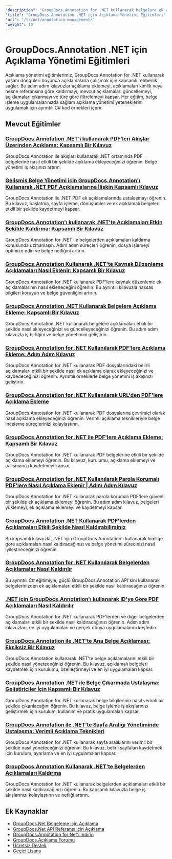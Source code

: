 ```yaml
---
"description": "GroupDocs.Annotation for .NET kullanarak belgelere ek açıklamalar ekleme, kaldırma, güncelleme ve yönetmeye ilişkin kapsamlı eğitimler."
"title": "GroupDocs.Annotation .NET için Açıklama Yönetimi Eğitimleri"
"url": "/tr/net/annotation-management/"
"weight": 10
---
```


# GroupDocs.Annotation .NET için Açıklama Yönetimi Eğitimleri

Açıklama yönetimi eğitimlerimiz, GroupDocs.Annotation for .NET kullanarak yaşam döngüleri boyunca açıklamalarla çalışmak için kapsamlı rehberlik sağlar. Bu adım adım kılavuzlar açıklama eklemeyi, açıklamaları kimlik veya nesne referansına göre kaldırmayı, mevcut açıklamaları güncellemeyi, açıklamaları çıkarmayı ve türe göre filtrelemeyi kapsar. Her eğitim, belge işleme uygulamalarınızda sağlam açıklama yönetimi yeteneklerini uygulamak için ayrıntılı C# kod örnekleri içerir.

## Mevcut Eğitimler

### [GroupDocs.Annotation .NET'i kullanarak PDF'leri Akışlar Üzerinden Açıklama: Kapsamlı Bir Kılavuz](./annotate-pdfs-groupdocs-dotnet-streams/)
GroupDocs.Annotation ile akışları kullanarak .NET ortamında PDF belgelerine nasıl etkili bir şekilde açıklama ekleyeceğinizi öğrenin. Belge yönetimi iş akışınızı artırın.

### [Gelişmiş Belge Yönetimi için GroupDocs.Annotation'ı Kullanarak .NET PDF Açıklamalarına İlişkin Kapsamlı Kılavuz](./net-pdf-annotation-groupdocs-guide/)
GroupDocs.Annotation ile .NET PDF ek açıklamalarında ustalaşmayı öğrenin. Bu kılavuz, başlatma, sayfa işleme, dönüşümler ve ek açıklamalı belgeleri etkili bir şekilde kaydetmeyi kapsar.

### [GroupDocs.Annotation'ı kullanarak .NET'te Açıklamaları Etkin Şekilde Kaldırma: Kapsamlı Bir Kılavuz](./remove-annotations-net-groupdocs-tutorial/)
GroupDocs.Annotation for .NET ile belgelerden açıklamaları kaldırma konusunda uzmanlaşın. Adım adım süreçleri öğrenin, dosya işlemeyi optimize edin ve belge netliğini artırın.

### [GroupDocs.Annotation Kullanarak .NET'te Kaynak Düzenleme Açıklamaları Nasıl Eklenir: Kapsamlı Bir Kılavuz](./groupdocs-annotation-dotnet-resource-redaction/)
GroupDocs.Annotation for .NET kullanarak PDF'lere kaynak düzenleme ek açıklamalarının nasıl ekleneceğini öğrenin. Bu ayrıntılı kılavuzla hassas bilgileri koruyun ve belge güvenliğini artırın.

### [GroupDocs.Annotation .NET Kullanarak Belgelere Açıklama Ekleme: Kapsamlı Bir Kılavuz](./annotate-documents-groupdocs-dotnet/)
GroupDocs.Annotation .NET kullanarak belgelere açıklamaları etkili bir şekilde nasıl ekleyeceğinizi ve güncelleyeceğinizi öğrenin. Bu adım adım kılavuzla iş birliğini ve belge yönetimini geliştirin.

### [GroupDocs.Annotation for .NET Kullanılarak PDF'lere Açıklama Ekleme: Adım Adım Kılavuz](./annotate-pdfs-groupdocs-annotation-net/)
GroupDocs.Annotation for .NET kullanarak PDF dosyalarındaki belirli açıklamaları etkili bir şekilde nasıl ek açıklama olarak ekleyeceğinizi ve kaydedeceğinizi öğrenin. Ayrıntılı örneklerle belge yönetimi iş akışınızı geliştirin.

### [GroupDocs.Annotation for .NET Kullanılarak URL'den PDF'lere Açıklama Ekleme](./annotate-pdfs-online-groupdocs-annotation-net/)
GroupDocs.Annotation for .NET kullanarak PDF dosyalarına çevrimiçi olarak nasıl açıklama ekleyeceğinizi öğrenin. Verimli açıklama teknikleriyle belge inceleme süreçlerinizi kolaylaştırın.

### [GroupDocs.Annotation for .NET ile PDF'lere Açıklama Ekleme: Kapsamlı Bir Kılavuz](./annotate-pdf-groupdocs-annotation-net/)
GroupDocs.Annotation for .NET kullanarak PDF belgelerine etkili bir şekilde açıklama eklemeyi öğrenin. Bu kılavuz, kurulumu, açıklama eklemeyi ve çalışmanızı kaydetmeyi kapsar.

### [GroupDocs.Annotation for .NET Kullanılarak Parola Korumalı PDF'lere Nasıl Açıklama Eklenir | Adım Adım Kılavuz](./annotate-password-protected-pdfs-groupdocs-dotnet/)
GroupDocs.Annotation for .NET kullanarak parola korumalı PDF'lere güvenli bir şekilde ek açıklama eklemeyi öğrenin. Bu adım adım kılavuz, belgeleri yüklemeyi, ek açıklama eklemeyi ve kaydetmeyi kapsar.

### [GroupDocs.Annotation .NET Kullanarak PDF'lerden Açıklamaları Etkili Şekilde Nasıl Kaldırabilirsiniz](./annotation-removal-pdf-groupdocs-dotnet-guide/)
Bu kapsamlı kılavuzla, .NET için GroupDocs.Annotation'ı kullanarak kimliğe göre açıklamaları nasıl kaldıracağınızı ve belge yönetimi sürecinizi nasıl iyileştireceğinizi öğrenin.

### [GroupDocs.Annotation for .NET Kullanılarak Belgelerden Açıklamalar Nasıl Kaldırılır](./remove-annotations-groupdocs-annotation-dotnet/)
Bu ayrıntılı C# eğitimiyle, güçlü GroupDocs.Annotation API'sini kullanarak belgelerinizden ek açıklamaları etkili bir şekilde nasıl kaldıracağınızı öğrenin.

### [.NET için GroupDocs.Annotation'ı kullanarak ID'ye Göre PDF Açıklamaları Nasıl Kaldırılır](./manage-pdf-annotations-groupdocs-dotnet-remove-id/)
GroupDocs.Annotation for .NET kullanarak PDF'lerden ve diğer belgelerden açıklamaları etkili bir şekilde nasıl kaldıracağınızı öğrenin. Adım adım kılavuzları, en iyi uygulamaları ve gerçek dünya uygulamalarını keşfedin.

### [GroupDocs.Annotation ile .NET'te Ana Belge Açıklaması: Eksiksiz Bir Kılavuz](./mastering-document-annotation-dotnet-groupdocs/)
GroupDocs.Annotation kullanarak .NET'te belge açıklamalarını etkili bir şekilde nasıl yöneteceğinizi öğrenin. Bu kılavuz, açıklamalı belgeleri kaydetmek için kurulumu, özelleştirmeyi ve en iyi uygulamaları kapsar.

### [GroupDocs.Annotation .NET ile Belge Çıkarmada Ustalaşma: Geliştiriciler İçin Kapsamlı Bir Kılavuz](./mastering-document-extraction-groupdocs-annotation-net/)
GroupDocs.Annotation for .NET kullanarak belge bilgilerinin nasıl verimli bir şekilde çıkarılacağını öğrenin. Bu kılavuz, belge işleme iş akışlarınızı geliştirmek için kurulum, kullanım ve pratik uygulamaları kapsar.

### [GroupDocs.Annotation ile .NET'te Sayfa Aralığı Yönetiminde Ustalaşma: Verimli Açıklama Teknikleri](./groupdocs-annotation-dotnet-page-range-management/)
GroupDocs.Annotation for .NET kullanarak sayfa aralıklarını verimli bir şekilde nasıl yöneteceğinizi öğrenin. Bu kılavuz, belirli sayfaları kaydetmek için kurulum, ayarlama ve en iyi uygulamaları kapsar.

### [GroupDocs.Annotation Kullanarak .NET'te Belgelerden Açıklamaları Kaldırma](./remove-annotations-dotnet-groupdocs/)
GroupDocs.Annotation for .NET kullanarak belgelerden açıklamaları etkili bir şekilde nasıl kaldıracağınızı öğrenin. Bu kapsamlı kılavuzla belge iş akışlarınızı kolaylaştırın ve netliği artırın.

## Ek Kaynaklar

- [GroupDocs.Net Belgeleme için Açıklama](https://docs.groupdocs.com/annotation/net/)
- [GroupDocs.Net API Referansı için Açıklama](https://reference.groupdocs.com/annotation/net/)
- [GroupDocs.Annotation for Net'i indirin](https://releases.groupdocs.com/annotation/net/)
- [GroupDocs.Açıklama Forumu](https://forum.groupdocs.com/c/annotation)
- [Ücretsiz Destek](https://forum.groupdocs.com/)
- [Geçici Lisans](https://purchase.groupdocs.com/temporary-license/)